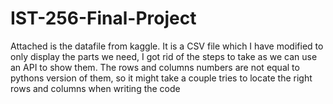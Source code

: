 # IST-256-Final-Project
Attached is the datafile from kaggle.
It is a CSV file which I have modified to only display the parts we need, I got rid of the steps to take as we can use an API to show them.
The rows and columns numbers are not equal to pythons version of them, so it might take a couple tries to locate the right rows and columns when writing the code
